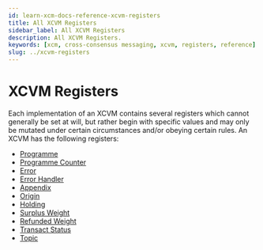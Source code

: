 ```yaml
---
id: learn-xcm-docs-reference-xcvm-registers
title: All XCVM Registers
sidebar_label: All XCVM Registers
description: All XCVM Registers.
keywords: [xcm, cross-consensus messaging, xcvm, registers, reference]
slug: ../xcvm-registers
---
```


# XCVM Registers

Each implementation of an XCVM contains several registers which cannot generally be set at will, but
rather begin with specific values and may only be mutated under certain circumstances and/or obeying
certain rules. An XCVM has the following registers:

- [Programme](https://github.com/paritytech/xcm-format#31-programme)
- [Programme Counter](https://github.com/paritytech/xcm-format#32-programme-counter)
- [Error](https://github.com/paritytech/xcm-format#33-error)
- [Error Handler](https://github.com/paritytech/xcm-format#34-error-handler)
- [Appendix](https://github.com/paritytech/xcm-format#35-appendix)
- [Origin](https://github.com/paritytech/xcm-format#36-origin)
- [Holding](https://github.com/paritytech/xcm-format#37-holding-register)
- [Surplus Weight](https://github.com/paritytech/xcm-format#38-surplus-weight)
- [Refunded Weight](https://github.com/paritytech/xcm-format#39-refunded-weight)
- [Transact Status](https://github.com/paritytech/xcm-format#310-transact-status)
- [Topic](https://github.com/paritytech/xcm-format#311-topic)

